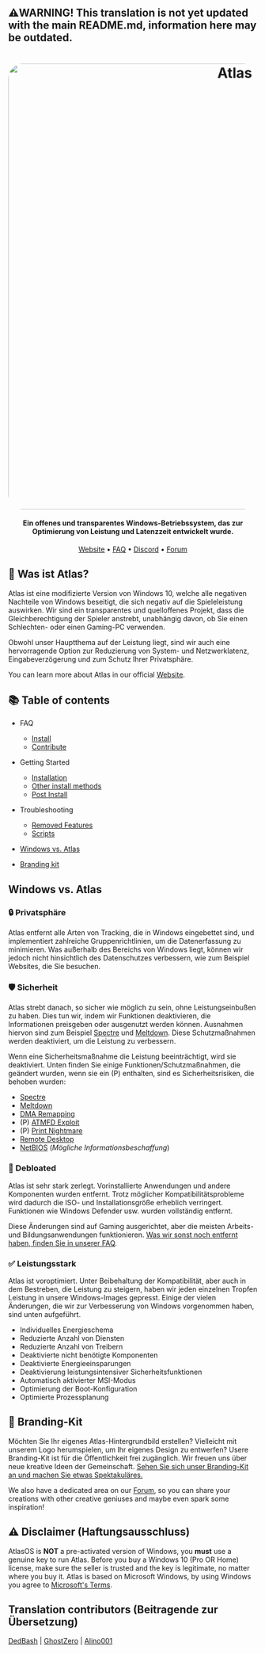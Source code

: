 ## ⚠️WARNING! This translation is not yet updated with the main README.md, information here may be outdated.
<h1 align="center">
  <a href="http://atlasos.net"><img src="https://cdn.jsdelivr.net/gh/Atlas-OS/Atlas@main/img/banner.png" alt="Atlas" width="900" style="border-radius: 30px"></a>
</h1>

<h4 align="center">Ein offenes und transparentes Windows-Betriebssystem, das zur Optimierung von Leistung und Latenzzeit entwickelt wurde.</h4>

<p align="center">
  <a href="https://atlasos.net">Website</a>
  •
  <a href="https://docs.atlasos.net/FAQ/Installation/">FAQ</a>
  •
  <a href="https://discord.com/invite/atlasos" target="_blank">Discord</a>
  •
  <a href="https://forum.atlasos.net">Forum</a>
</p>

## 🤔 **Was ist Atlas?**

Atlas ist eine modifizierte Version von Windows 10, welche alle negativen Nachteile von Windows beseitigt, die sich negativ auf die Spieleleistung auswirken. Wir sind ein transparentes und quelloffenes Projekt, dass die Gleichberechtigung der Spieler anstrebt, unabhängig davon, ob Sie einen Schlechten- oder einen Gaming-PC verwenden.

Obwohl unser Hauptthema auf der Leistung liegt, sind wir auch eine hervorragende Option zur Reduzierung von System- und Netzwerklatenz, Eingabeverzögerung und zum Schutz Ihrer Privatsphäre.

You can learn more about Atlas in our official [Website](https://atlasos.net).

## 📚 **Table of contents**

- FAQ
  - [Install](https://docs.atlasos.net/FAQ/Installation/)
  - [Contribute](https://docs.atlasos.net/FAQ/Contribute/)

- Getting Started
  - [Installation](https://docs.atlasos.net/Getting%20started/Installation/)
  - [Other install methods](https://docs.atlasos.net/Getting%20started/Other%20installation%20methods/Install%20with%20no%20USB/)
  - [Post Install](https://docs.atlasos.net/Getting%20started/Post-Installation/Drivers/)

- Troubleshooting
  - [Removed Features](https://docs.atlasos.net/Troubleshooting/Removed%20features/)
  - [Scripts](https://docs.atlasos.net/Troubleshooting/Scripts/)

- <a href="#windows-vs-atlas">Windows vs. Atlas</a>
- [Branding kit](https://cdn.jsdelivr.net/gh/Atlas-OS/Atlas@main/img/brand-kit.zip)

## Windows vs. Atlas

### 🔒 Privatsphäre
Atlas entfernt alle Arten von Tracking, die in Windows eingebettet sind, und implementiert zahlreiche Gruppenrichtlinien, um die Datenerfassung zu minimieren. Was außerhalb des Bereichs von Windows liegt, können wir jedoch nicht hinsichtlich des Datenschutzes verbessern, wie zum Beispiel Websites, die Sie besuchen.

### 🛡️ Sicherheit
Atlas strebt danach, so sicher wie möglich zu sein, ohne Leistungseinbußen zu haben. Dies tun wir, indem wir Funktionen deaktivieren, die Informationen preisgeben oder ausgenutzt werden können. Ausnahmen hiervon sind zum Beispiel [Spectre](https://spectreattack.com/spectre.pdf) und [Meltdown](https://meltdownattack.com/meltdown.pdf). Diese Schutzmaßnahmen werden deaktiviert, um die Leistung zu verbessern.

 Wenn eine Sicherheitsmaßnahme die Leistung beeinträchtigt, wird sie deaktiviert.
 Unten finden Sie einige Funktionen/Schutzmaßnahmen, die geändert wurden, wenn sie ein (P) enthalten, sind es Sicherheitsrisiken, die behoben wurden:

- [Spectre](https://spectreattack.com/spectre.pdf)
- [Meltdown](https://meltdownattack.com/meltdown.pdf)
- [DMA Remapping](https://docs.microsoft.com/en-us/windows/security/information-protection/kernel-dma-protection-for-thunderbolt)
- (P) [ATMFD Exploit](https://msrc.microsoft.com/update-guide/en-US/vulnerability/CVE-2020-1020)
- (P) [Print Nightmare](https://us-cert.cisa.gov/ncas/current-activity/2021/06/30/printnightmare-critical-windows-print-spooler-vulnerability)
- [Remote Desktop](https://cve.mitre.org/cgi-bin/cvekey.cgi?keyword=Windows+Remote+Desktop)
- [NetBIOS](https://en.wikipedia.org/wiki/NetBIOS) (*Mögliche Informationsbeschaffung*)

### 🚀 Debloated
Atlas ist sehr stark zerlegt. Vorinstallierte Anwendungen und andere Komponenten wurden entfernt. Trotz möglicher Kompatibilitätsprobleme wird dadurch die ISO- und Installationsgröße erheblich verringert. Funktionen wie Windows Defender usw. wurden vollständig entfernt.

Diese Änderungen sind auf Gaming ausgerichtet, aber die meisten Arbeits- und Bildungsanwendungen funktionieren. [Was wir sonst noch entfernt haben, finden Sie in unserer FAQ](https://docs.atlasos.net/Troubleshooting/Removed%20features/).

### ✅ Leistungsstark

Atlas ist voroptimiert. Unter Beibehaltung der Kompatibilität, aber auch in dem Bestreben, die Leistung zu steigern, haben wir jeden einzelnen Tropfen Leistung in unsere Windows-Images gepresst. Einige der vielen Änderungen, die wir zur Verbesserung von Windows vorgenommen haben, sind unten aufgeführt.

- Individuelles Energieschema
- Reduzierte Anzahl von Diensten
- Reduzierte Anzahl von Treibern
- Deaktivierte nicht benötigte Komponenten
- Deaktivierte Energieeinsparungen
- Deaktivierung leistungsintensiver Sicherheitsfunktionen
- Automatisch aktivierter MSI-Modus
- Optimierung der Boot-Konfiguration
- Optimierte Prozessplanung

## 🎨 Branding-Kit

Möchten Sie Ihr eigenes Atlas-Hintergrundbild erstellen? Vielleicht mit unserem Logo herumspielen, um Ihr eigenes Design zu entwerfen? Usere Branding-Kit ist für die Öffentlichkeit frei zugänglich. Wir freuen uns über neue kreative Ideen der Gemeinschaft. [Sehen Sie sich unser Branding-Kit an und machen Sie etwas Spektakuläres.](https://cdn.jsdelivr.net/gh/Atlas-OS/Atlas@main/img/brand-kit.zip)

We also have a dedicated area on our [Forum](https://forum.atlasos.net/t/art-showcase), so you can share your creations with other creative geniuses and maybe even spark some inspiration!

## ⚠️ Disclaimer (Haftungsausschluss)

AtlasOS is **NOT** a pre-activated version of Windows, you **must** use a genuine key to run Atlas. Before you buy a Windows 10 (Pro OR Home) license, make sure the seller is trusted and the key is legitimate, no matter where you buy it. Atlas is based on Microsoft Windows, by using Windows you agree to [Microsoft's Terms](https://www.microsoft.com/en-us/Useterms/Retail/Windows/10/UseTerms_Retail_Windows_10_English.htm).

## Translation contributors (Beitragende zur Übersetzung)

[DedBash](https://github.com/DedBash/) |
[GhostZero](https://github.com/ghostzero/) |
[Alino001](https://github.com/Alino001)
